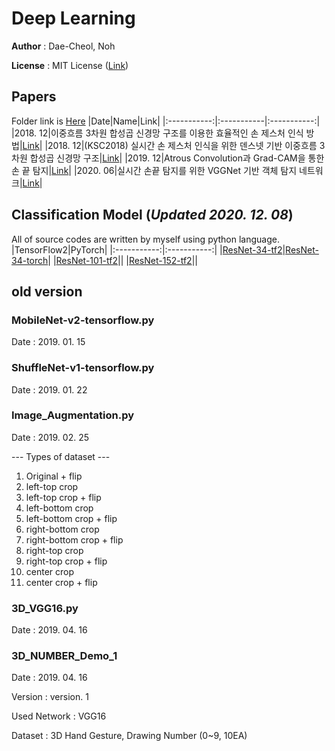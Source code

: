 # Deep Learning
**Author** : Dae-Cheol, Noh

**License** : MIT License ([Link](https://github.com/bolero2/DeepLearning-dc/blob/master/LICENSE))

## Papers
Folder link is [Here](https://github.com/bolero2/DeepLearning-dc/tree/master/papers)
|Date|Name|Link|
|:-----------:|:-----------|:-----------:|
|2018. 12|이중흐름 3차원 합성곱 신경망 구조를 이용한 효율적인 손 제스처 인식 방법|[Link](https://github.com/bolero2/DeepLearning-dc/blob/master/papers/%5B2018.12%5D%20%EC%9D%B4%EC%A4%91%ED%9D%90%EB%A6%84%203%EC%B0%A8%EC%9B%90%20%ED%95%A9%EC%84%B1%EA%B3%B1%20%EC%8B%A0%EA%B2%BD%EB%A7%9D%20%EA%B5%AC%EC%A1%B0%EB%A5%BC%20%EC%9D%B4%EC%9A%A9%ED%95%9C%20%ED%9A%A8%EC%9C%A8%EC%A0%81%EC%9D%B8%20%EC%86%90%20%EC%A0%9C%EC%8A%A4%EC%B2%98%20%EC%9D%B8%EC%8B%9D%20%EB%B0%A9%EB%B2%95.pdf)|
|2018. 12|(KSC2018) 실시간 손 제스처 인식을 위한 덴스넷 기반 이중흐름 3차원 합성곱 신경망 구조|[Link](https://github.com/bolero2/DeepLearning-dc/blob/master/papers/%5BKSC2018%5D%20%EC%8B%A4%EC%8B%9C%EA%B0%84%20%EC%86%90%20%EC%A0%9C%EC%8A%A4%EC%B2%98%20%EC%9D%B8%EC%8B%9D%EC%9D%84%20%EC%9C%84%ED%95%9C%20%EB%8D%B4%EC%8A%A4%EB%84%B7%20%EA%B8%B0%EB%B0%98%20%EC%9D%B4%EC%A4%91%ED%9D%90%EB%A6%84%203%EC%B0%A8%EC%9B%90%20%ED%95%A9%EC%84%B1%EA%B3%B1%20%EC%8B%A0%EA%B2%BD%EB%A7%9D%20%EA%B5%AC%EC%A1%B0.pdf)|
|2019. 12|Atrous Convolution과 Grad-CAM을 통한 손 끝 탐지|[Link](https://github.com/bolero2/DeepLearning-dc/blob/master/papers/%5B2019.12%5D%20Atrous%20Convolution%EA%B3%BC%20Grad-CAM%EC%9D%84%20%ED%86%B5%ED%95%9C%20%EC%86%90%20%EB%81%9D%20%ED%83%90%EC%A7%80.pdf)|
|2020. 06|실시간 손끝 탐지를 위한 VGGNet 기반 객체 탐지 네트워크|[Link](https://github.com/bolero2/DeepLearning-dc/blob/master/papers/%5B2020.06%5D%20%EC%8B%A4%EC%8B%9C%EA%B0%84%20%EC%86%90%EB%81%9D%20%ED%83%90%EC%A7%80%EB%A5%BC%20%EC%9C%84%ED%95%9C%20VGGNet%20%EA%B8%B0%EB%B0%98%20%EA%B0%9D%EC%B2%B4%20%ED%83%90%EC%A7%80%20%EB%84%A4%ED%8A%B8%EC%9B%8C%ED%81%AC.pdf)|

## Classification Model (*Updated 2020. 12. 08*)
All of source codes are written by myself using python language.
|TensorFlow2|PyTorch|
|:-----------:|:-----------:|
|[ResNet-34-tf2](https://github.com/bolero2/DeepLearning-dc/tree/master/tf2/ResNet-34-tf2)|[ResNet-34-torch](https://github.com/bolero2/DeepLearning-dc/tree/master/torch/ResNet-34-torch)|
|[ResNet-101-tf2](https://github.com/bolero2/DeepLearning-dc/tree/master/tf2/ResNet-101-tf2)||
|[ResNet-152-tf2](https://github.com/bolero2/DeepLearning-dc/tree/master/tf2/ResNet-152-tf2)||


## old version
### MobileNet-v2-tensorflow.py
Date : 2019. 01. 15



### ShuffleNet-v1-tensorflow.py
Date : 2019. 01. 22



### Image_Augmentation.py
Date : 2019. 02. 25

--- Types of dataset ---
1. Original + flip
2. left-top crop
3. left-top crop + flip
4. left-bottom crop
5. left-bottom crop + flip
6. right-bottom crop
7. right-bottom crop + flip
8. right-top crop
9. right-top crop + flip
10. center crop
11. center crop + flip



### 3D_VGG16.py
Date : 2019. 04. 16



### 3D_NUMBER_Demo_1
Date : 2019. 04. 16

Version : version. 1

Used Network : VGG16

Dataset : 3D Hand Gesture, Drawing Number (0~9, 10EA)

